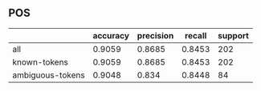 
## POS

|                  | accuracy | precision | recall | support |
|------------------|----------|-----------|--------|---------|
| all              | 0.9059   | 0.8685    | 0.8453 | 202     |
| known-tokens     | 0.9059   | 0.8685    | 0.8453 | 202     |
| ambiguous-tokens | 0.9048   | 0.834     | 0.8448 | 84      |

